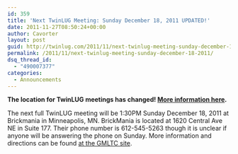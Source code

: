 ```yaml
---
id: 359
title: 'Next TwinLUG Meeting: Sunday December 18, 2011 UPDATED!'
date: 2011-11-27T08:50:24+00:00
author: Cavorter
layout: post
guid: http://twinlug.com/2011/11/next-twinlug-meeting-sunday-december-18-2011/
permalink: /2011/11/next-twinlug-meeting-sunday-december-18-2011/
dsq_thread_id:
  - "490007377"
categories:
  - Announcements
---
```

**The location for TwinLUG meetings has changed! [More information here](http://twinlug.com/2011/12/important-new-meeting-location-and-other-notes-for-dec-18/).**

The next full TwinLUG meeting will be 1:30PM Sunday December 18, 2011 at Brickmania in Minneapolis, MN. BrickMania is located at 1620 Central Ave NE in Suite 177. Their phone number is 612-545-5263 though it is unclear if anyone will be answering the phone on Sunday. More information and directions can be found [at the GMLTC site](http://gmltc.org/index.php?option=com_content&view=article&id=11&Itemid=16).